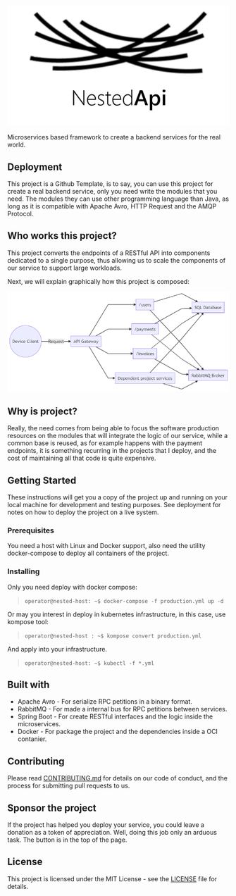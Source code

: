 <p align="center">
  <img src="./docs/assets/NestedApi-logo.png?raw=true">
</p>

Microservices based framework to create a backend services for the real world.

## Deployment 
This project is a Github Template, is to say, you can use this project for create a real backend service, only you need write the modules that you need. The modules they can use other programming language than Java, as long as it is compatible with Apache Avro, HTTP Request and the AMQP Protocol.

## Who works this project?
This project converts the endpoints of a RESTful API into components dedicated to a single purpose, thus allowing us to scale the components of our service to support large workloads.

Next, we will explain graphically how this project is composed:

![NestedApiDiagram](./docs/assets/NestedApi-Diagram.png?raw=true)

## Why is project?
Really, the need comes from being able to focus the software production resources on the modules that will integrate the logic of our service, while a common base is reused, as for example happens with the payment endpoints, it is something recurring in the projects that I deploy, and the cost of maintaining all that code is quite expensive.

## Getting Started
These instructions will get you a copy of the project up and running on your local machine for development and testing purposes. See deployment for notes on how to deploy the project on a live system.

### Prerequisites
You need a host with Linux and Docker support, also need the utility docker-compose to deploy all containers of the project.

### Installing
Only you need deploy with docker compose:
> ``
operator@nested-host: ~$ docker-compose -f production.yml up -d
``

Or may you interest in deploy in kubernetes infrastructure, in this case, use kompose tool: 
>``
operator@nested-host : ~$ kompose convert production.yml
``

And apply into your infrastructure.

>``
operator@nested-host: ~$ kubectl -f *.yml 
``

## Built with
* Apache Avro - For serialize RPC petitions in a binary format.
* RabbitMQ - For made a internal bus for RPC petitions between services.
* Spring Boot - For create RESTful interfaces and the logic inside the microservices.
* Docker - For package the project and the dependencies inside a OCI contanier.

## Contributing 
Please read [CONTRIBUTING.md](./CONTRIBUTING.md) for details on our code of conduct, and the process for submitting pull requests to us.

## Sponsor the project 
If the project has helped you deploy your service, you could leave a donation as a token of appreciation. Well, doing this job only an arduous task. The button is in the top of the page.

## License
This project is licensed under the MIT License - see the [LICENSE](./LICENSE) file for details.